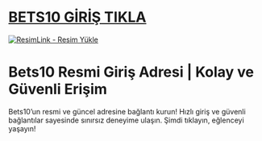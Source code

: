 #  <a href="https://l24.im/8spuA">BETS10 GİRİŞ TIKLA</a>
<meta charset="UTF-8">
    <meta name="viewport" content="width=device-width, initial-scale=1.0">
</head>
<body>

<a href="https://l24.im/8spuA" title="ResimLink - Resim Yükle"><img src="https://r.resimlink.com/QaFm9Ji7cNL.png" title="ResimLink - Resim Yükle" alt="ResimLink - Resim Yükle"></a>
</a>

# Bets10 Resmi Giriş Adresi | Kolay ve Güvenli Erişim
Bets10’un resmi ve güncel adresine bağlantı kurun! Hızlı giriş ve güvenli bağlantılar sayesinde sınırsız deneyime ulaşın. Şimdi tıklayın, eğlenceyi yaşayın!

